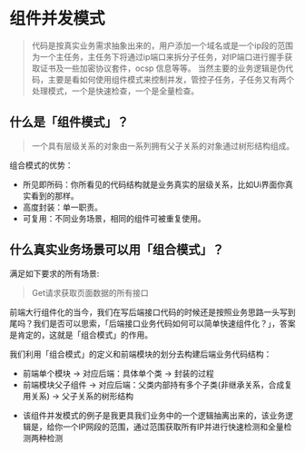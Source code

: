 
# 组件并发模式

> 代码是按真实业务需求抽象出来的，用户添加一个域名或是一个ip段的范围为一个主任务，主任务下将通过ip端口来拆分子任务，对IP端口进行握手获取证书及一些加密协议套件，ocsp 信息等等。
> 当然主要的业务逻辑是伪代码，主要是看如何使用组件模式来控制并发，管控子任务，子任务又有两个处理模式，一个是快速检查，一个是全量检查。


## 什么是「组件模式」？

> 一个具有层级关系的对象由一系列拥有父子关系的对象通过树形结构组成。

组合模式的优势：

- 所见即所码：你所看见的代码结构就是业务真实的层级关系，比如Ui界面你真实看到的那样。
- 高度封装：单一职责。
- 可复用：不同业务场景，相同的组件可被重复使用。

## 什么真实业务场景可以用「组合模式」？

满足如下要求的所有场景:

> Get请求获取页面数据的所有接口

前端大行组件化的当今，我们在写后端接口代码的时候还是按照业务思路一头写到尾吗？我们是否可以思索，「后端接口业务代码如何可以简单快速组件化？」，答案是肯定的，这就是「组合模式」的作用。

我们利用「组合模式」的定义和前端模块的划分去构建后端业务代码结构：

- 前端单个模块 -> 对应后端：具体单个类 -> 封装的过程
- 前端模块父子组件 -> 对应后端：父类内部持有多个子类(非继承关系，合成复用关系) -> 父子关系的树形结构

* 该组件并发模式的例子是我更具我们业务中的一个逻辑抽离出来的，该业务逻辑是，给你一个IP网段的范围，通过范围获取所有IP并进行快速检测和全量检测两种检测
